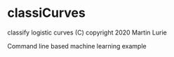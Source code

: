 # classiCurves
classify logistic curves
(C) copyright 2020 Martin Lurie

Command line based machine learning example 
